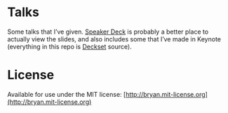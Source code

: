 # Talks

Some talks that I’ve given. [Speaker Deck](https://speakerdeck.com/irace) is probably a better place to actually view the slides, and also includes some that I’ve made in Keynote (everything in this repo is [Deckset](http://www.decksetapp.com) source).

# License

Available for use under the MIT license: [http://bryan.mit-license.org](http://bryan.mit-license.org)
